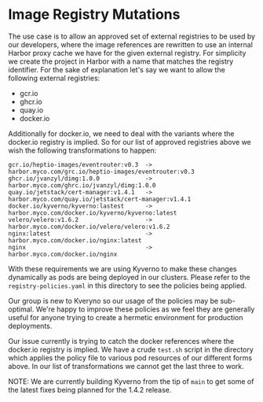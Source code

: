 # Image Registry Mutations

The use case is to allow an approved set of external registries to be used by our developers, where the image references are rewritten to use an internal Harbor proxy cache we have for the given external registry. For simplicity we create the project in Harbor with a name that matches the registry identifier. For the sake of explanation let's say we want to allow the following external registries:

- gcr.io
- ghcr.io
- quay.io
- docker.io

Additionally for docker.io, we need to deal with the variants where the docker.io registry is implied. So for our list of approved registries above we wish the following transformations to happen:

```
gcr.io/heptio-images/eventrouter:v0.3  -> harbor.myco.com/grc.io/heptio-images/eventrouter:v0.3
ghcr.io/jvanzyl/dimg:1.0.0             -> harbor.myco.com/ghrc.io/jvanzyl/dimg:1.0.0
quay.io/jetstack/cert-manager:v1.4.1   -> harbor.myco.com/quay.io/jetstack/cert-manager:v1.4.1
docker.io/kyverno/kyverno:lastest      -> harbor.myco.com/docker.io/kyverno/kyverno:latest
velero/velero:v1.6.2                   -> harbor.myco.com/docker.io/velero/velero:v1.6.2
nginx:latest                           -> harbor.myco.com/docker.io/nginx:latest
nginx                                  -> harbor.myco.com/docker.io/nginx
```

With these requirements we are using Kyverno to make these changes dynamically as pods are being deployed in our clusters. Please refer to the `registry-policies.yaml` in this directory to see the policies being applied.

Our group is new to Kveryno so our usage of the policies may be sub-optimal. We're happy to improve these policies as we feel they are generally useful for anyone trying to create a hermetic environment for production deployments.

Our issue currently is trying to catch the docker references where the docker.io registry is implied. We have a crude `test.sh` script in the directory which applies the policy file to various pod resources of our different forms above. In our list of transformations we cannot get the last three to work.

NOTE: We are currently building Kyverno from the tip of `main` to get some of the latest fixes being planned for the 1.4.2 release.

[1]: https://goharbor.io/docs/2.3.0/administration/configure-proxy-cache/
